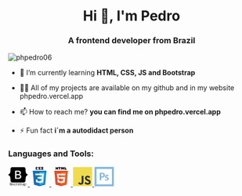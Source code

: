 <h1 align="center">Hi 👋, I'm Pedro</h1>
<h3 align="center">A frontend developer from Brazil</h3>

<p align="left"> <img src="https://komarev.com/ghpvc/?username=phpedro06&label=Profile%20views&color=0e75b6&style=flat" alt="phpedro06" /> </p>

- 🌱 I’m currently learning **HTML, CSS, JS and Bootstrap**

- 👨‍💻 All of my projects are available on my github and in my website phpedro.vercel.app

- 📫 How to reach me? **you can find me on phpedro.vercel.app**

- ⚡ Fun fact **i´m a autodidact person**

<h3 align="left">Languages and Tools:</h3>
<p align="left"> <a href="https://getbootstrap.com" target="_blank" rel="noreferrer"> <img src="https://raw.githubusercontent.com/devicons/devicon/master/icons/bootstrap/bootstrap-plain-wordmark.svg" alt="bootstrap" width="40" height="40"/> </a> <a href="https://www.w3schools.com/css/" target="_blank" rel="noreferrer"> <img src="https://raw.githubusercontent.com/devicons/devicon/master/icons/css3/css3-original-wordmark.svg" alt="css3" width="40" height="40"/> </a> <a href="https://www.w3.org/html/" target="_blank" rel="noreferrer"> <img src="https://raw.githubusercontent.com/devicons/devicon/master/icons/html5/html5-original-wordmark.svg" alt="html5" width="40" height="40"/> </a> <a href="https://developer.mozilla.org/en-US/docs/Web/JavaScript" target="_blank" rel="noreferrer"> <img src="https://raw.githubusercontent.com/devicons/devicon/master/icons/javascript/javascript-original.svg" alt="javascript" width="40" height="40"/> </a> <a href="https://www.photoshop.com/en" target="_blank" rel="noreferrer"> <img src="https://raw.githubusercontent.com/devicons/devicon/master/icons/photoshop/photoshop-line.svg" alt="photoshop" width="40" height="40"/> </a> </p>
